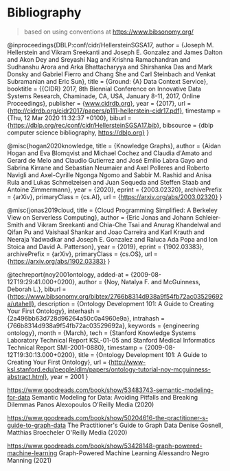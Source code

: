 # Bibliography

> based on using conventions at <https://www.bibsonomy.org/>


@inproceedings{DBLP:conf/cidr/HellersteinSGSA17,
  author    = {Joseph M. Hellerstein and
               Vikram Sreekanti and
               Joseph E. Gonzalez and
               James Dalton and
               Akon Dey and
               Sreyashi Nag and
               Krishna Ramachandran and
               Sudhanshu Arora and
               Arka Bhattacharyya and
               Shirshanka Das and
               Mark Donsky and
               Gabriel Fierro and
               Chang She and
               Carl Steinbach and
               Venkat Subramanian and
               Eric Sun},
  title     = {Ground: {A} Data Context Service},
  booktitle = {{CIDR} 2017, 8th Biennial Conference on Innovative Data Systems Research,
               Chaminade, CA, USA, January 8-11, 2017, Online Proceedings},
  publisher = {www.cidrdb.org},
  year      = {2017},
  url       = {http://cidrdb.org/cidr2017/papers/p111-hellerstein-cidr17.pdf},
  timestamp = {Thu, 12 Mar 2020 11:32:37 +0100},
  biburl    = {https://dblp.org/rec/conf/cidr/HellersteinSGSA17.bib},
  bibsource = {dblp computer science bibliography, https://dblp.org}
}


@misc{hogan2020knowledge,
  title = {Knowledge Graphs}, 
  author = {Aidan Hogan and Eva Blomqvist and Michael Cochez and Claudia d'Amato and Gerard de Melo and Claudio Gutierrez and José Emilio Labra Gayo and Sabrina Kirrane and Sebastian Neumaier and Axel Polleres and Roberto Navigli and Axel-Cyrille Ngonga Ngomo and Sabbir M. Rashid and Anisa Rula and Lukas Schmelzeisen and Juan Sequeda and Steffen Staab and Antoine Zimmermann},
  year = {2020},
  eprint = {2003.02320},
  archivePrefix = {arXiv},
  primaryClass = {cs.AI},
  url = {https://arxiv.org/abs/2003.02320}
}


@misc{jonas2019cloud,
  title = {Cloud Programming Simplified: A Berkeley View on Serverless Computing}, 
  author = {Eric Jonas and Johann Schleier-Smith and Vikram Sreekanti and Chia-Che Tsai and Anurag Khandelwal and Qifan Pu and Vaishaal Shankar and Joao Carreira and Karl Krauth and Neeraja Yadwadkar and Joseph E. Gonzalez and Raluca Ada Popa and Ion Stoica and David A. Patterson},
  year = {2019},
  eprint = {1902.03383},
  archivePrefix = {arXiv},
  primaryClass = {cs.OS},
  url = {https://arxiv.org/abs/1902.03383}
}


@techreport{noy2001ontology,
  added-at = {2009-08-12T19:29:41.000+0200},
  author = {Noy, Natalya F. and McGuinness, Deborah L.},
  biburl = {https://www.bibsonomy.org/bibtex/2766b8314d938a9f54fb72ac03529692a/utahell},
  description = {Ontology Development 101: A Guide to Creating Your First Ontology},
  interhash = {2a496bb63d728d96264a50c0a4960e9a},
  intrahash = {766b8314d938a9f54fb72ac03529692a},
  keywords = {engineering ontology},
  month = {March},
  tech = {Stanford Knowledge Systems Laboratory Technical Report KSL-01-05 and Stanford Medical Informatics Technical Report SMI-2001-0880},
  timestamp = {2009-08-12T19:30:13.000+0200},
  title = {Ontology Development 101: A Guide to Creating Your First Ontology},
  url = {http://www-ksl.stanford.edu/people/dlm/papers/ontology-tutorial-noy-mcguinness-abstract.html},
  year = 2001
}


https://www.goodreads.com/book/show/53483743-semantic-modeling-for-data
Semantic Modeling for Data: Avoiding Pitfalls and Breaking Dilemmas
Panos Alexopoulos
O'Reilly Media (2020)

https://www.goodreads.com/book/show/50204616-the-practitioner-s-guide-to-graph-data
The Practitioner's Guide to Graph Data
Denise Gosnell, Matthias Broecheler
O'Reilly Media (2020)

https://www.goodreads.com/book/show/53428148-graph-powered-machine-learning
Graph-Powered Machine Learning
Alessandro Negro
Manning (2021)

